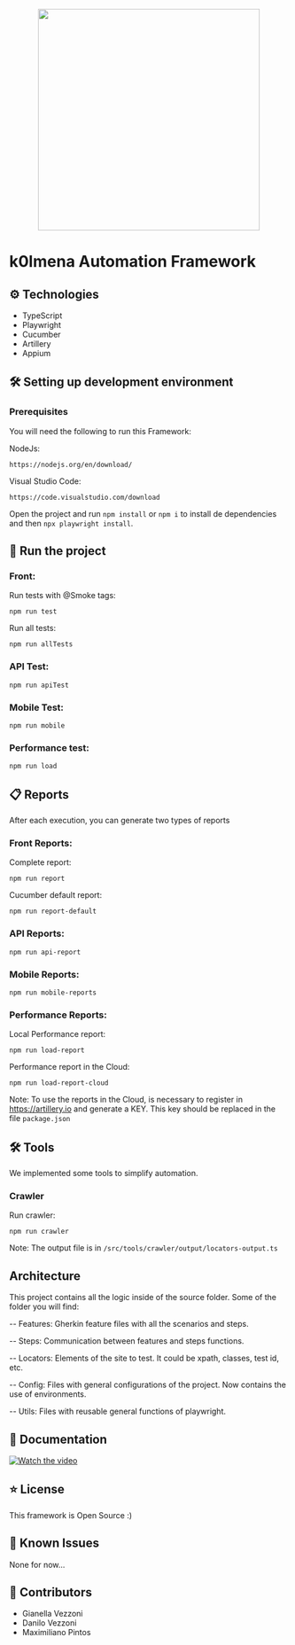 <p align="center">
<img src="https://i.imgur.com/jrStTTp.png" width="400px">
</p>

# k0lmena Automation Framework

## ⚙️ Technologies

- TypeScript
- Playwright
- Cucumber
- Artillery
- Appium

## 🛠️ Setting up development environment

### Prerequisites
You will need the following to run this Framework:

NodeJs:
```
https://nodejs.org/en/download/
```

Visual Studio Code:
```
https://code.visualstudio.com/download
```

Open the project and run `npm install` or `npm i` to install de dependencies and then `npx playwright install`.

## 🚀 Run the project

### Front:

Run tests with @Smoke tags: 
```
npm run test
```
Run all tests: 
```
npm run allTests
```

### API Test:
```
npm run apiTest
```

### Mobile Test:
```
npm run mobile
```

### Performance test:
```
npm run load
```

## 📋 Reports
After each execution, you can generate two types of reports

### Front Reports:

Complete report: 
```
npm run report
```

Cucumber default report: 
```
npm run report-default
```

### API Reports:

```
npm run api-report
```

### Mobile Reports:

```
npm run mobile-reports
```

### Performance Reports:

Local Performance report: 
```
npm run load-report
```

Performance report in the Cloud: 
```
npm run load-report-cloud
```

Note: To use the reports in the Cloud, is necessary to register in https://artillery.io and generate a KEY. This key should be replaced in the file `package.json`

## 🛠️ Tools
We implemented some tools to simplify automation.

### Crawler

Run crawler:
```
npm run crawler
```

Note: The output file is in `/src/tools/crawler/output/locators-output.ts`

## Architecture
This project contains all the logic inside of the source folder. Some of the folder you will find:

-- Features: Gherkin feature files with all the scenarios and steps.

-- Steps: Communication between features and steps functions.

-- Locators: Elements of the site to test. It could be xpath, classes, test id, etc.

-- Config: Files with general configurations of the project. Now contains the use of environments.

-- Utils: Files with reusable general functions of playwright.

## 📖 Documentation

[![Watch the video](https://img.youtube.com/vi/n7plezXinZ8/maxresdefault.jpg)](https://youtu.be/n7plezXinZ8)

## ⭐ License
This framework is Open Source :)

## 🐞 Known Issues
None for now...

## 👥 Contributors
- Gianella Vezzoni
- Danilo Vezzoni
- Maximiliano Pintos


